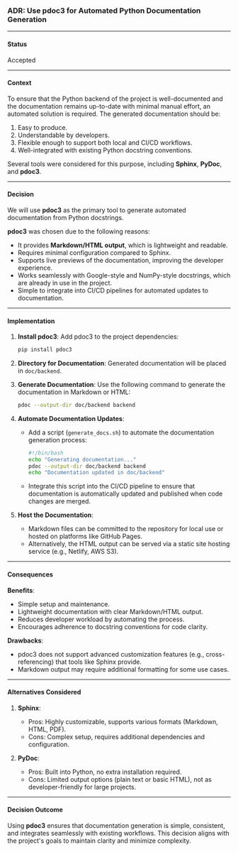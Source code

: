 ### **ADR: Use pdoc3 for Automated Python Documentation Generation**

---

#### **Status**

Accepted

---

#### **Context**

To ensure that the Python backend of the project is well-documented and the documentation remains up-to-date with minimal manual effort, an automated solution is required. The generated documentation should be:

1. Easy to produce.
2. Understandable by developers.
3. Flexible enough to support both local and CI/CD workflows.
4. Well-integrated with existing Python docstring conventions.

Several tools were considered for this purpose, including **Sphinx**, **PyDoc**, and **pdoc3**.

---

#### **Decision**

We will use **pdoc3** as the primary tool to generate automated documentation from Python docstrings.

**pdoc3** was chosen due to the following reasons:

- It provides **Markdown/HTML output**, which is lightweight and readable.
- Requires minimal configuration compared to Sphinx.
- Supports live previews of the documentation, improving the developer experience.
- Works seamlessly with Google-style and NumPy-style docstrings, which are already in use in the project.
- Simple to integrate into CI/CD pipelines for automated updates to documentation.

---

#### **Implementation**

1. **Install pdoc3**:
   Add pdoc3 to the project dependencies:

   ```bash
   pip install pdoc3
   ```

2. **Directory for Documentation**:
   Generated documentation will be placed in `doc/backend`.

3. **Generate Documentation**:
   Use the following command to generate the documentation in Markdown or HTML:

   ```bash
   pdoc --output-dir doc/backend backend
   ```

4. **Automate Documentation Updates**:

   - Add a script (`generate_docs.sh`) to automate the documentation generation process:

     ```bash
     #!/bin/bash
     echo "Generating documentation..."
     pdoc --output-dir doc/backend backend
     echo "Documentation updated in doc/backend"
     ```

   - Integrate this script into the CI/CD pipeline to ensure that documentation is automatically updated and published when code changes are merged.

5. **Host the Documentation**:
   - Markdown files can be committed to the repository for local use or hosted on platforms like GitHub Pages.
   - Alternatively, the HTML output can be served via a static site hosting service (e.g., Netlify, AWS S3).

---

#### **Consequences**

**Benefits**:

- Simple setup and maintenance.
- Lightweight documentation with clear Markdown/HTML output.
- Reduces developer workload by automating the process.
- Encourages adherence to docstring conventions for code clarity.

**Drawbacks**:

- pdoc3 does not support advanced customization features (e.g., cross-referencing) that tools like Sphinx provide.
- Markdown output may require additional formatting for some use cases.

---

#### **Alternatives Considered**

1. **Sphinx**:

   - Pros: Highly customizable, supports various formats (Markdown, HTML, PDF).
   - Cons: Complex setup, requires additional dependencies and configuration.

2. **PyDoc**:
   - Pros: Built into Python, no extra installation required.
   - Cons: Limited output options (plain text or basic HTML), not as developer-friendly for large projects.

---

#### **Decision Outcome**

Using **pdoc3** ensures that documentation generation is simple, consistent, and integrates seamlessly with existing workflows. This decision aligns with the project's goals to maintain clarity and minimize complexity.
